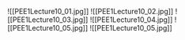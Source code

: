 ![[PEE1Lecture10_01.jpg]]
![[PEE1Lecture10_02.jpg]]
![[PEE1Lecture10_03.jpg]]
![[PEE1Lecture10_04.jpg]]
![[PEE1Lecture10_05.jpg]]
![[PEE1Lecture10_05.jpg]]